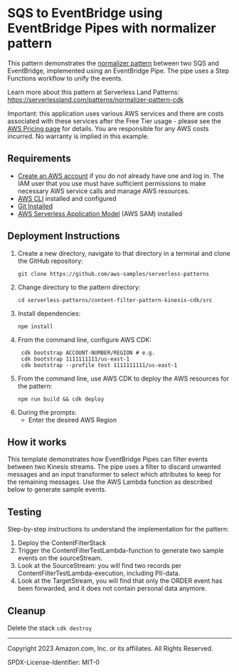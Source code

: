# SQS to EventBridge using EventBridge Pipes with normalizer pattern

This pattern demonstrates the [normalizer pattern](https://www.enterpriseintegrationpatterns.com/Normalizer.html) between two SQS and EventBridge, implemented using an EventBridge Pipe. The pipe uses a Step Functions workflow to unify the events.

Learn more about this pattern at Serverless Land Patterns: https://serverlessland.com/patterns/normalizer-pattern-cdk

Important: this application uses various AWS services and there are costs associated with these services after the Free Tier usage - please see the [AWS Pricing page](https://aws.amazon.com/pricing/) for details. You are responsible for any AWS costs incurred. No warranty is implied in this example.

## Requirements

* [Create an AWS account](https://portal.aws.amazon.com/gp/aws/developer/registration/index.html) if you do not already have one and log in. The IAM user that you use must have sufficient permissions to make necessary AWS service calls and manage AWS resources.
* [AWS CLI](https://docs.aws.amazon.com/cli/latest/userguide/install-cliv2.html) installed and configured
* [Git Installed](https://git-scm.com/book/en/v2/Getting-Started-Installing-Git)
* [AWS Serverless Application Model](https://docs.aws.amazon.com/serverless-application-model/latest/developerguide/serverless-sam-cli-install.html) (AWS SAM) installed

## Deployment Instructions

1. Create a new directory, navigate to that directory in a terminal and clone the GitHub repository:
    ``` 
    git clone https://github.com/aws-samples/serverless-patterns
    ```
1. Change directory to the pattern directory:
    ```
    cd serverless-patterns/content-filter-pattern-kinesis-cdk/src
    ```
1. Install dependencies:
    ```
    npm install
    ```
1. From the command line, configure AWS CDK:
   ```
    cdk bootstrap ACCOUNT-NUMBER/REGION # e.g.
    cdk bootstrap 1111111111/us-east-1
    cdk bootstrap --profile test 1111111111/us-east-1
   ```
1. From the command line, use AWS CDK to deploy the AWS resources for the pattern:
    ```
    npm run build && cdk deploy 
    ```
1. During the prompts:
    * Enter the desired AWS Region
    

## How it works

This template demonstrates how EventBridge Pipes can filter events between two Kinesis streams. The pipe uses a filter to discard unwanted messages and an input transformer to select which attributes to keep for the remaining messages. Use the AWS Lambda function as described below to generate sample events.

## Testing

Step-by-step instructions to understand the implementation for the pattern:

1. Deploy the ContentFilterStack
1. Trigger the ContentFilterTestLambda-function to generate two sample events on the sourceStream.
1. Look at the SourceStream: you will find two records per ContentFilterTestLambda-execution, including PII-data.
1. Look at the TargetStream, you will find that only the ORDER event has been forwarded, and it does not contain personal data anymore.

## Cleanup
 
Delete the stack
    ```cdk destroy```

----
Copyright 2023 Amazon.com, Inc. or its affiliates. All Rights Reserved.

SPDX-License-Identifier: MIT-0
